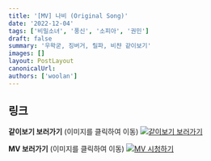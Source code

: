 ```yaml
---
title: '[MV] 나비 (Original Song)'
date: '2022-12-04'
tags: ['비밀소녀', '풍신', '소피아', '권민']
draft: false
summary: '우왁굳, 징버거, 릴파, 비챤 같이보기'
images: []
layout: PostLayout
canonicalUrl:
authors: ['woolan']
---
```


## 링크

**같이보기 보러가기** (이미지를 클릭하여 이동)
[![같이보기 보러가기](https://cdn.discordapp.com/attachments/1136601898116464710/1211650793904807976/logo.png?ex=65eef8bc&is=65dc83bc&hm=95dc0e08c1f43025dd60def429896697b3787a9f923593eb50b24e9fb6280361&)](https://cafe.naver.com/steamindiegame/8762631)

**MV 보러가기** (이미지를 클릭하여 이동)
[![MV 시청하기](https://i.ytimg.com/vi/MWjabjp4vt0/maxresdefault.jpg)](https://youtu.be/MWjabjp4vt0)
